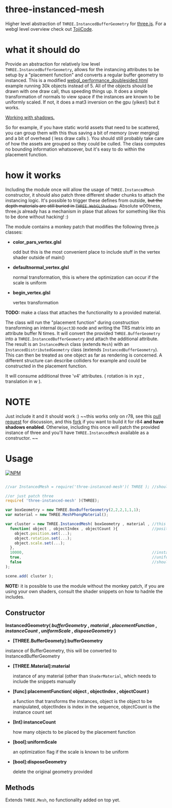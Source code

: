 # three-instanced-mesh

Higher level abstraction of `THREE.InstancedBufferGeometry` for [three.js](https://github.com/mrdoob/three.js/). For a webgl level overview check out [TojiCode](http://blog.tojicode.com/2013/07/webgl-instancing-with.html).

# what it should do

Provide an abstraction for relatively low level `THREE.InstancedBufferGeometry`, allows for the instancing attributes to be setup by a "placement function" and converts a regular buffer geometry to instanced. This is a modified [webgl_performance_doublesided.html](http://dusanbosnjak.com/test/webGL/three-instanced-mesh/webgl_performance_doublesided.html) example running 30k objects instead of 5. All of the objects should be drawn with one draw call, thus speeding things up. It does a simple transformation of normals to view space if the instances are known to be uniformly scaled. If not, it does a mat3 inversion on the gpu (yikes!) but it works. 

[Working with shadows.](http://dusanbosnjak.com/test/webGL/three-instanced-mesh/webgl_instanced_mesh.html)

So for example, if you have static world assets that need to be scattered, you can group them with this thus saving a bit of memory (over merging) and a bit of overhead ( less draw calls ). You should still probably take care of how the assets are grouped so they could be culled. The class computes no bounding information whatsoever, but it's easy to do within the placement function.

# how it works

Including the module once will allow the usage of `THREE.InstancedMesh` constructor, it should also patch three different shader chunks to attach the instancing logic. It's possible to trigger these defines from outside, ~~but the depth materials are still buried in `THREE.WebGLShadows`.~~ Absolute w00tness, three.js already has a mechanism in plase that allows for something like this to be done without hacking! :)

The module contains a monkey patch that modifies the following three.js classes:

 

- **color_pars_vertex.glsl**
  
  odd but this is the most convenient place to include stuff in the vertex shader outside of main()

- **defaultnormal_vertex.glsl** 

  normal transformation, this is where the optimization can occur if the scale is uniform

- **begin_vertex.glsl**

  vertex transformation
  
**TODO:** make a class that attaches the functionality to a provided material.

The class will run the "placement function" during construction transforming an internal `Object3D` node and writing the TRS matrix into an attribute buffer N times. It will convert the provided `THREE.BufferGeometry` into a `THREE.InstancedBufferGeometry` and attach the additional attribute. The result is an `InstancedMesh` class (extends `Mesh`) with an `InstancedDistributedGeometry` class (extends `InstancedBufferGeometry`). This can then be treated as one object as far as rendering is concerned. A different structure can describe colliders for example and could be constructed in the placement function.  

It will consume additional three 'v4' attributes. ( rotation is in xyz , translation in w ).

# NOTE 

Just include it and it should work :)
~~this works only on r78, see this [pull request](https://github.com/mrdoob/three.js/pull/10750) for discussion, and this [fork](https://github.com/pailhead/three.js/tree/InstancedMesh) if you want to build it for r84 **and have shadows enabled**. Otherwise, including this once will patch the provided instance of three and you'll have `THREE.InstancedMesh` available as a constructor. ~~

# Usage

[![NPM](https://nodei.co/npm/three-instanced-mesh.png)](https://npmjs.org/package/three-instanced-mesh)

```javascript

//var InstancedMesh = require('three-instanced-mesh')( THREE ); //should replace shaders on first call

//or just patch three
require( 'three-instanced-mesh' )(THREE);

var boxGeometry = new THREE.BoxBufferGeometry(2,2,2,1,1,1);
var material = new THREE.MeshPhongMaterial();

var cluster = new THREE.InstancedMesh( boxGeometry , material , //this is the same
  function( object , objectIndex , objectCount ){               //positioning function 
    object.position.set(...);
    object.rotation.set(...);
    object.scale.set(...);
  },
  10000,                                                        //instance count
  true,                                                         //uniform scale, if you know that the placement function will not do a non-uniform scale, this will optimize the shader
  false                                                         //should the original geometry be disposed of
);

scene.add( cluster );
```
**NOTE:** it is possible to use the module without the monkey patch, if you are using your own shaders, consult the shader snippets on how to hadnle the includes.

## Constructor

**InstancedGeometry( *bufferGeometry* , *material* , *placementFunction* , *instanceCount* , *uniformScale* , *disposeGeometry* )**
  - **[THREE.BufferGeomety]:bufferGeometry** 

  instance of BufferGeometry, this will be converted to InstancedBufferGeometry

  - **[THREE.Material]:material** 
  
    instance of any material (other than `ShaderMaterial`, which needs to include the snippets manually
  
  - **[func]:placementFunction( object , objectIndex , objectCount )** 
  
    a function that transforms the instances, object is the object to be manipulated, objectIndex is index in the sequence, objectCount is the instance count set
  - **[Int]:instanceCount** 
  
    how many objects to be placed by the placement function
  
  - **[bool]:uniformScale** 
  
    an optimization flag if the scale is known to be uniform
  
  
  - **[bool]:disposeGeometry** 
  
    delete the original geometry provided

## Methods

Extends `THREE.Mesh`, no functionality added on top yet. 

